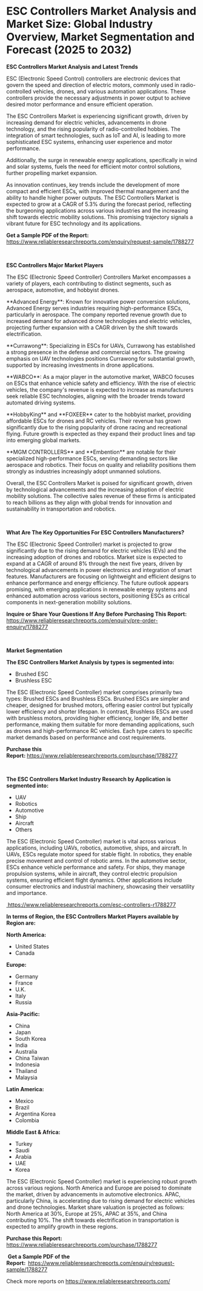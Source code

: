 <p><h1>ESC Controllers Market Analysis and Market Size: Global Industry Overview, Market Segmentation and Forecast (2025 to 2032)</h1></p><p><strong>ESC Controllers Market Analysis and Latest Trends</strong></p>
<p><p>ESC (Electronic Speed Control) controllers are electronic devices that govern the speed and direction of electric motors, commonly used in radio-controlled vehicles, drones, and various automation applications. These controllers provide the necessary adjustments in power output to achieve desired motor performance and ensure efficient operation. </p><p>The ESC Controllers Market is experiencing significant growth, driven by increasing demand for electric vehicles, advancements in drone technology, and the rising popularity of radio-controlled hobbies. The integration of smart technologies, such as IoT and AI, is leading to more sophisticated ESC systems, enhancing user experience and motor performance. </p><p>Additionally, the surge in renewable energy applications, specifically in wind and solar systems, fuels the need for efficient motor control solutions, further propelling market expansion. </p><p>As innovation continues, key trends include the development of more compact and efficient ESCs, with improved thermal management and the ability to handle higher power outputs. The ESC Controllers Market is expected to grow at a CAGR of 5.3% during the forecast period, reflecting the burgeoning applications across various industries and the increasing shift towards electric mobility solutions. This promising trajectory signals a vibrant future for ESC technology and its applications.</p></p>
<p><strong>Get a Sample PDF of the Report:&nbsp;</strong> <a href="https://www.reliableresearchreports.com/enquiry/request-sample/1788277?utm_campaign=1674&utm_medium=2&utm_source=Github&utm_content=ia&utm_term=11022025&utm_id=esc-controllers">https://www.reliableresearchreports.com/enquiry/request-sample/1788277</a></p>
<p>&nbsp;</p>
<p><strong>ESC Controllers Major Market Players</strong></p>
<p><p>The ESC (Electronic Speed Controller) Controllers Market encompasses a variety of players, each contributing to distinct segments, such as aerospace, automotive, and hobbyist drones. </p><p>**Advanced Energy**: Known for innovative power conversion solutions, Advanced Energy serves industries requiring high-performance ESCs, particularly in aerospace. The company reported revenue growth due to increased demand for advanced drone technologies and electric vehicles, projecting further expansion with a CAGR driven by the shift towards electrification.</p><p>**Currawong**: Specializing in ESCs for UAVs, Currawong has established a strong presence in the defense and commercial sectors. The growing emphasis on UAV technologies positions Currawong for substantial growth, supported by increasing investments in drone applications.</p><p>**WABCO**: As a major player in the automotive market, WABCO focuses on ESCs that enhance vehicle safety and efficiency. With the rise of electric vehicles, the company's revenue is expected to increase as manufacturers seek reliable ESC technologies, aligning with the broader trends toward automated driving systems.</p><p>**HobbyKing** and **FOXEER** cater to the hobbyist market, providing affordable ESCs for drones and RC vehicles. Their revenue has grown significantly due to the rising popularity of drone racing and recreational flying. Future growth is expected as they expand their product lines and tap into emerging global markets.</p><p>**MGM CONTROLLERS** and **Embention** are notable for their specialized high-performance ESCs, serving demanding sectors like aerospace and robotics. Their focus on quality and reliability positions them strongly as industries increasingly adopt unmanned solutions.</p><p>Overall, the ESC Controllers Market is poised for significant growth, driven by technological advancements and the increasing adoption of electric mobility solutions. The collective sales revenue of these firms is anticipated to reach billions as they align with global trends for innovation and sustainability in transportation and robotics.</p></p>
<p>&nbsp;</p>
<p><strong>What Are The Key Opportunities For ESC Controllers Manufacturers?</strong></p>
<p><p>The ESC (Electronic Speed Controller) market is projected to grow significantly due to the rising demand for electric vehicles (EVs) and the increasing adoption of drones and robotics. Market size is expected to expand at a CAGR of around 8% through the next five years, driven by technological advancements in power electronics and integration of smart features. Manufacturers are focusing on lightweight and efficient designs to enhance performance and energy efficiency. The future outlook appears promising, with emerging applications in renewable energy systems and enhanced automation across various sectors, positioning ESCs as critical components in next-generation mobility solutions.</p></p>
<p><strong>Inquire or Share Your Questions If Any Before Purchasing This Report:</strong> <a href="https://www.reliableresearchreports.com/enquiry/pre-order-enquiry/1788277?utm_campaign=1674&utm_medium=2&utm_source=Github&utm_content=ia&utm_term=11022025&utm_id=esc-controllers">https://www.reliableresearchreports.com/enquiry/pre-order-enquiry/1788277</a></p>
<p>&nbsp;</p>
<p><strong>Market Segmentation</strong></p>
<p><strong>The ESC Controllers Market Analysis by types is segmented into:</strong></p>
<p><ul><li>Brushed ESC</li><li>Brushless ESC</li></ul></p>
<p><p>The ESC (Electronic Speed Controller) market comprises primarily two types: Brushed ESCs and Brushless ESCs. Brushed ESCs are simpler and cheaper, designed for brushed motors, offering easier control but typically lower efficiency and shorter lifespan. In contrast, Brushless ESCs are used with brushless motors, providing higher efficiency, longer life, and better performance, making them suitable for more demanding applications, such as drones and high-performance RC vehicles. Each type caters to specific market demands based on performance and cost requirements.</p></p>
<p><strong>Purchase this Report:&nbsp;</strong><a href="https://www.reliableresearchreports.com/purchase/1788277?utm_campaign=1674&utm_medium=2&utm_source=Github&utm_content=ia&utm_term=11022025&utm_id=esc-controllers">https://www.reliableresearchreports.com/purchase/1788277</a></p>
<p>&nbsp;</p>
<p><strong>The ESC Controllers Market Industry Research by Application is segmented into:</strong></p>
<p><ul><li>UAV</li><li>Robotics</li><li>Automotive</li><li>Ship</li><li>Aircraft</li><li>Others</li></ul></p>
<p><p>The ESC (Electronic Speed Controller) market is vital across various applications, including UAVs, robotics, automotive, ships, and aircraft. In UAVs, ESCs regulate motor speed for stable flight. In robotics, they enable precise movement and control of robotic arms. In the automotive sector, ESCs enhance vehicle performance and safety. For ships, they manage propulsion systems, while in aircraft, they control electric propulsion systems, ensuring efficient flight dynamics. Other applications include consumer electronics and industrial machinery, showcasing their versatility and importance.</p></p>
<p><a href="https://www.reliableresearchreports.com/esc-controllers-r1788277?utm_campaign=1674&utm_medium=2&utm_source=Github&utm_content=ia&utm_term=11022025&utm_id=esc-controllers">&nbsp;https://www.reliableresearchreports.com/esc-controllers-r1788277</a></p>
<p><strong>In terms of Region, the ESC Controllers Market Players available by Region are:</strong></p>
<p>
    <p> <strong> North America: </strong>
        <ul>
            <li>United States</li>
            <li>Canada</li>
        </ul>
        </p> 
    <p> <strong> Europe: </strong>
        <ul>
            <li>Germany</li>
            <li>France</li>
            <li>U.K.</li>
            <li>Italy</li>
            <li>Russia</li>
        </ul>
        </p> 
    <p> <strong> Asia-Pacific: </strong>
        <ul>
            <li>China</li>
            <li>Japan</li>
            <li>South Korea</li>
            <li>India</li>
            <li>Australia</li>
            <li>China Taiwan</li>
            <li>Indonesia</li>
            <li>Thailand</li>
            <li>Malaysia</li>
        </ul>
        </p> 
    <p> <strong> Latin America: </strong>
        <ul>
            <li>Mexico</li>
            <li>Brazil</li>
            <li>Argentina Korea</li>
            <li>Colombia</li>
        </ul>
        </p> 
    <p> <strong> Middle East & Africa: </strong>
        <ul>
            <li>Turkey</li>
            <li>Saudi</li>
            <li>Arabia</li>
            <li>UAE</li>
            <li>Korea</li>
        </ul>
    </p>
    </p>
<p><p>The ESC (Electronic Speed Controller) market is experiencing robust growth across various regions. North America and Europe are poised to dominate the market, driven by advancements in automotive electronics. APAC, particularly China, is accelerating due to rising demand for electric vehicles and drone technologies. Market share valuation is projected as follows: North America at 30%, Europe at 25%, APAC at 35%, and China contributing 10%. The shift towards electrification in transportation is expected to amplify growth in these regions.</p></p>
<p><strong>Purchase this Report: </strong><a href="https://www.reliableresearchreports.com/purchase/1788277?utm_campaign=1674&utm_medium=2&utm_source=Github&utm_content=ia&utm_term=11022025&utm_id=esc-controllers">https://www.reliableresearchreports.com/purchase/1788277</a></p>
<p>&nbsp;<strong>Get a Sample PDF of the Report:&nbsp;&nbsp;</strong><a href="https://www.reliableresearchreports.com/enquiry/request-sample/1788277?utm_campaign=1674&utm_medium=2&utm_source=Github&utm_content=ia&utm_term=11022025&utm_id=esc-controllers">https://www.reliableresearchreports.com/enquiry/request-sample/1788277</a></p>
<p><strong></strong></p>
<p>Check more reports on <a href="https://www.reliableresearchreports.com/?utm_campaign=1674&utm_medium=2&utm_source=Github&utm_content=ia&utm_term=11022025&utm_id=esc-controllers">https://www.reliableresearchreports.com/</a></p>